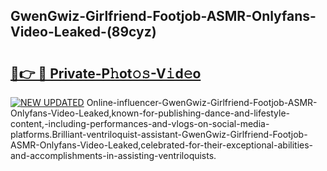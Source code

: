 ## GwenGwiz-Girlfriend-Footjob-ASMR-Onlyfans-Video-Leaked-(89cyz)


# <h2><a href="https://mediaupload.pro?-19M">🔗👉 🔴 Private-P𝚑ot𝚘𝚜-V𝚒d𝚎o</a></h2>

[![NEW UPDATED](https://i.imgur.com/0qMVB7G.gif)](https://mediaupload.pro?-19M)
Online-influencer-GwenGwiz-Girlfriend-Footjob-ASMR-Onlyfans-Video-Leaked,known-for-publishing-dance-and-lifestyle-content,-including-performances-and-vlogs-on-social-media-platforms.Brilliant-ventriloquist-assistant-GwenGwiz-Girlfriend-Footjob-ASMR-Onlyfans-Video-Leaked,celebrated-for-their-exceptional-abilities-and-accomplishments-in-assisting-ventriloquists.  